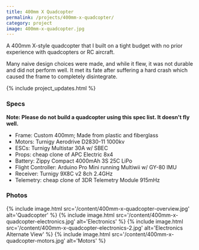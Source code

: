 ```yaml
---
title: 400mm X Quadcopter
permalink: /projects/400mm-x-quadcopter/
category: project
image: 400mm-x-quadcopter.jpg
---
```


A 400mm X-style quadcopter that I built on a tight budget with no prior experience with quadcopters or RC aircraft.

Many naive design choices were made, and while it flew, it was not durable and did not perform well. It met its fate after suffering a hard crash which caused the frame to completely disintegrate.

{% include project_updates.html %}

### Specs

**Note: Please do not build a quadcopter using this spec list. It doesn't fly well.**

* Frame: Custom 400mm; Made from plastic and fiberglass
* Motors: Turnigy Aerodrive D2830-11 1000kv
* ESCs: Turnigy Multistar 30A w/ SBEC
* Props: cheap clone of APC Electric 8x4
* Battery: Zippy Compact 4000mAh 3S 25C LiPo
* Flight Controller: Arduino Pro Mini running Multiwii w/ GY-80 IMU
* Receiver: Turnigy 9X8C v2 8ch 2.4GHz
* Telemetry: cheap clone of 3DR Telemetry Module 915mHz

### Photos
{% include image.html src='/content/400mm-x-quadcopter-overview.jpg' alt='Quadcopter' %}
{% include image.html src='/content/400mm-x-quadcopter-electronics.jpg' alt='Electronics' %}
{% include image.html src='/content/400mm-x-quadcopter-electronics-2.jpg' alt='Electronics Alternate View' %}
{% include image.html src='/content/400mm-x-quadcopter-motors.jpg' alt='Motors' %}

